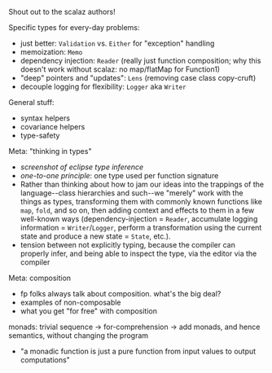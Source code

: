 Shout out to the scalaz authors!

Specific types for every-day problems:
 * just better: `Validation` vs. `Either` for "exception" handling
 * memoization: `Memo`
 * dependency injection: `Reader` (really just function composition; why this doesn't work without scalaz: no map/flatMap for Function1)
 * "deep" pointers and "updates": `Lens` (removing case class copy-cruft)
 * decouple logging for flexibility: `Logger` aka `Writer`

General stuff:
 * syntax helpers
 * covariance helpers
 * type-safety

Meta: "thinking in types"
 * _screenshot of eclipse type inference_
 * _one-to-one principle_: one type used per function signature
 * Rather than thinking about how to jam our ideas into the trappings of the language--class hierarchies and such--we "merely" work with the things as types, transforming them with commonly known functions like `map`, `fold`, and so on, then adding context and effects to them in a few well-known ways (dependency-injection = `Reader`, accumulate logging information = `Writer`/`Logger`, perform a transformation using the current state and produce a new state = `State`, etc.).
 * tension between not explicitly typing, because the compiler can properly infer, and being able to inspect the type, via the editor via the compiler

Meta: composition
 * fp folks always talk about composition. what's the big deal? 
 * examples of non-composable
 * what you get "for free" with composition

monads: trivial sequence -> for-comprehension -> add monads, and hence semantics, without changing the program
 * "a monadic function is just a pure function from input values to output computations"
